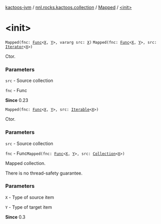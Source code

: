 [kactoos-jvm](../../index.md) / [nnl.rocks.kactoos.collection](../index.md) / [Mapped](index.md) / [&lt;init&gt;](./-init-.md)

# &lt;init&gt;

`Mapped(fnc: `[`Func`](../../nnl.rocks.kactoos/-func/index.md)`<`[`X`](index.md#X)`, `[`Y`](index.md#Y)`>, vararg src: `[`X`](index.md#X)`)`
`Mapped(fnc: `[`Func`](../../nnl.rocks.kactoos/-func/index.md)`<`[`X`](index.md#X)`, `[`Y`](index.md#Y)`>, src: `[`Iterator`](https://kotlinlang.org/api/latest/jvm/stdlib/kotlin.collections/-iterator/index.html)`<`[`X`](index.md#X)`>)`

Ctor.

### Parameters

`src` - Source collection

`fnc` - Func

**Since**
0.23

`Mapped(fnc: `[`Func`](../../nnl.rocks.kactoos/-func/index.md)`<`[`X`](index.md#X)`, `[`Y`](index.md#Y)`>, src: `[`Iterable`](https://kotlinlang.org/api/latest/jvm/stdlib/kotlin.collections/-iterable/index.html)`<`[`X`](index.md#X)`>)`

Ctor.

### Parameters

`src` - Source collection

`fnc` - Func`Mapped(fnc: `[`Func`](../../nnl.rocks.kactoos/-func/index.md)`<`[`X`](index.md#X)`, `[`Y`](index.md#Y)`>, src: `[`Collection`](https://kotlinlang.org/api/latest/jvm/stdlib/kotlin.collections/-collection/index.html)`<`[`X`](index.md#X)`>)`

Mapped collection.

There is no thread-safety guarantee.

### Parameters

`X` - Type of source item

`Y` - Type of target item

**Since**
0.3

